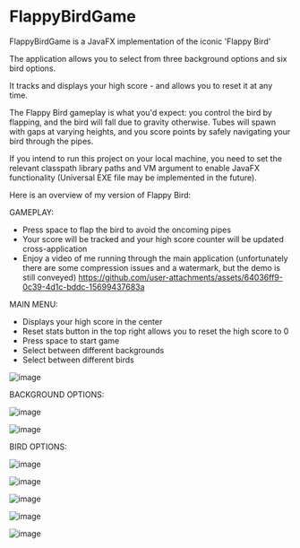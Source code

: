 # FlappyBirdGame
FlappyBirdGame is a JavaFX implementation of the iconic 'Flappy Bird'

The application allows you to select from three background options and six bird options.

It tracks and displays your high score - and allows you to reset it at any time.

The Flappy Bird gameplay is what you'd expect: you control the bird by flapping, and the bird will fall due to gravity otherwise. Tubes will spawn with gaps at varying heights, and you score points by safely navigating your bird through the pipes.

If you intend to run this project on your local machine, you need to set the relevant classpath library paths and VM argument to enable JavaFX functionality (Universal EXE file may be implemented in the future).

Here is an overview of my version of Flappy Bird:

GAMEPLAY:
  - Press space to flap the bird to avoid the oncoming pipes
  - Your score will be tracked and your high score counter will be updated cross-application
  - Enjoy a video of me running through the main application (unfortunately there are some compression issues and a watermark, but the demo is still conveyed)
https://github.com/user-attachments/assets/64036ff9-0c39-4d1c-bddc-15699437683a


MAIN MENU:
  - Displays your high score in the center
  - Reset stats button in the top right allows you to reset the high score to 0
  - Press space to start game
  - Select between different backgrounds
  - Select between different birds 

![image](https://github.com/user-attachments/assets/67c9d609-8239-4f40-b0d5-7ace1c4758c0)


BACKGROUND OPTIONS:

![image](https://github.com/user-attachments/assets/653b36c9-55ac-48ca-bc55-f62d4df86309)

![image](https://github.com/user-attachments/assets/ad710eeb-316b-4dc6-ab11-65607cfc09bb)


BIRD OPTIONS:

![image](https://github.com/user-attachments/assets/3747bd4d-a38a-4b0d-b6cc-4a10fe79f801)

![image](https://github.com/user-attachments/assets/c7811b7c-e090-4a19-8b5c-fd804e59aa35)

![image](https://github.com/user-attachments/assets/73ec5487-286c-4380-a912-b4bc3a5fe9f2)

![image](https://github.com/user-attachments/assets/faecd00f-4227-49b9-9c87-f429681d7e6b)

![image](https://github.com/user-attachments/assets/7e02e4df-a502-4975-b38f-bbe788694632)
